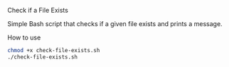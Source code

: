 Check if a File Exists

Simple Bash script that checks if a given file exists and prints a message.

 How to use

```bash
chmod +x check-file-exists.sh
./check-file-exists.sh

